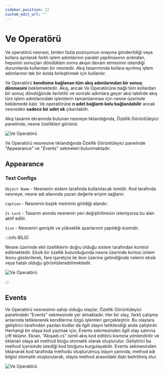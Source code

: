 ```yaml
---
sidebar_position: 12
custom_edit_url: ""
---
```

# Ve Operatörü

Ve operatörü nesnesi, birden fazla pozisyonun onayına gönderildiği veya kollara ayrılarak farklı işlem adımlarının paralel yapılmasının ardından, hepsinin sonuçları döndükten sonra akışın devam etmesinin istendiği durumlarda kullanılan bir nesnedir. Akış tasarımında kollara ayrılmış işlem adımlarının tek bir kolda birleştirmek için kullanılır.

Ve Operatörü **kendisine bağlanan tüm akış adımlarından bir sonuç dönmesini** beklemektedir. Akış, ancak Ve Operatörüne bağlı tüm kollardan bir sonuç döndüğünde ilerletilir ve sonraki adımlara geçer aksi taktirde akış tüm işlem adımlarındaki işlemlerin tamamlanması için nesne üzerinde beklemede kalır. Ve operatörüne **n adet bağlantı kolu bağlanılabilir** ancak nesneden **sadece bir adet ok** çıkarılabilir.

Akış tasarım ekranında bulunan nesneye tıklandığında, Özellik Görüntüleyici panelinde, nesne özellikleri görünür.

![Ve Operatörü](https://docsbimser.blob.core.windows.net/imagecontainer/auto-uploadbacb9a47-aa54-4f46-bf6c-2dff564454cd)

Ve Operatörü nesnesine tıklandığında Özellik Görüntüleyici panelinde "Appearance" ve "Events" sekmeleri bulunmaktadır.

## Appearance

### Text Configs

`Object Name` - Nesnenin sistem tarafında kullanılacak ismidir. Kod tarafında nesneye, nesne adı alanında yazan değerle erişim sağlanır.

`Caption` - Nesnenin başlık metninin girildiği alandır.

`Is Lock` - Tasarım anında nesnenin yeri değiştirilmesin isteniyorsa bu alan aktif edilir.

`Size` - Nesnenin genişlik ve yükseklik ayarlarının yapıldığı kısımdır.

:::info BİLGİ

Nesne üzerinde ekli özelliklerin doğru olduğu sistem tarafından kontrol edilmektedir. Eksik bir özellik bulunduğunda nesne üzerinde kırmızı ünlem ikonu gösterilerek, fare işaretçisi ile ikon üzerine gelindiğinde nelerin eksik veya hatalı olduğu görüntülenebilmektedir.

![Ve Operatörü](https://docsbimser.blob.core.windows.net/imagecontainer/auto-uploadb999d314-854b-4e4a-bb22-bba7c7a70421)

:::

## Events

Ve Operatörü nesnesinin sahip olduğu olaylar, Özellik Görüntüleyici panelindeki "Events" sekmesinde yer almaktadır. Her bir olay, farklı çalışma anlarında tetiklenerek kendilerine özgü işlemleri gerçekleştirir. Bu olaylara geliştirici tarafından yazılan kodlar da ilgili olayın tetiklendiği anda çalıştırılır. Herhangi bir olaya kod yazmak için, Events sekmesinden ilgili olay satırına çift tıklanır. Ekran, “Akışadı.cs” isimli akış kod editörü kısmına yönlendirilir ve tıklanan olaya ait method bloğu otomatik olarak oluşturulur. Geliştirici bu method içerisinde istediği kod bloğunu kurgulayabilir. Events sekmesinden tıklanarak kod tarafında methodu oluşturulmuş olayın yanında, method adı bilgisi otomatik oluşturularak, olayla method arasındaki ilişki belirtilmiş olur.

![Ve Operatörü](https://docsbimser.blob.core.windows.net/imagecontainer/auto-upload3f89f785-7f93-44df-b741-98e4fb8f95b3)